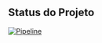 ## Status do Projeto

[![Pipeline](https://github.com/Gabriel-Bur/DevOpsChallenge/workflows/Pipeline/badge.svg?branch=master&event=push)](https://github.com/Gabriel-Bur/DevOpsChallenge/actions)
